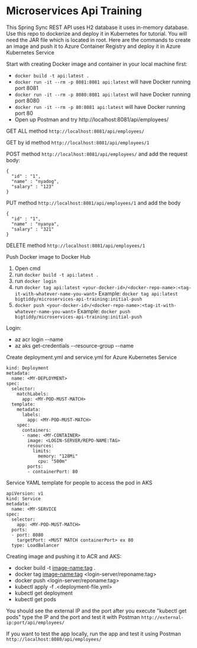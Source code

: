 # Microservices Api Training

This Spring Sync REST API uses H2 database it uses in-memory database. Use this repo to dockerize and deploy it in Kubernetes for tutorial. You will need the JAR file which is located in root. Here are the commands to create an image and push it to Azure Container Registry and deploy it in Azure Kubernetes Service

Start with creating Docker image and container in your local machine first:

- ```docker build -t api:latest .```
- ```docker run -it --rm -p 8081:8081 api:latest``` will have Docker running port 8081 
- ```docker run -it --rm -p 8080:8081 api:latest``` will have Docker running port 8080
- ```docker run -it --rm -p 80:8081 api:latest``` will have Docker running port 80
- Open up Postman and try http://localhost:8081/api/employees/

GET ALL method ```http://localhost:8081/api/employees/```

GET by id method ```http://localhost:8081/api/employees/1```

POST method ```http://localhost:8081/api/employees/``` and add the request body:
```
{
  "id" : "1",
  "name" : "nyadog",
  "salary" : "123"
}
```	
PUT method ```http://localhost:8081/api/employees/1``` and add the body
```
{
  "id" : "1",
  "name" : "nyanya",
  "salary" : "321"
}
```
DELETE method ```http://localhost:8081/api/employees/1```

Push Docker image to Docker Hub

1. Open cmd
2. run ```docker build -t api:latest .```
3. run ```docker login```
4. run ```docker tag api:latest <your-docker-id>/<docker-repo-name>:<tag-it-with-whatever-name-you-want>``` 
Example: ```docker tag api:latest bigtiddy/microservices-api-training:initial-push```
5. ```docker push <your-docker-id>/<docker-repo-name>:<tag-it-with-whatever-name-you-want>``` 
Example: ```docker push bigtiddy/microservices-api-training:initial-push```

Login:

- az acr login --name <registry-name>
- az aks get-credentials --resource-group <resource-group-name> --name <kubernetes-name>



Create deployment.yml and service.yml for Azure Kubernetes Service

```apiVersion: apps/v1
kind: Deployment
metadata:
  name: <MY-DEPLOYMENT>
spec:
  selector:
    matchLabels:
      app: <MY-POD-MUST-MATCH>
  template:
    metadata:
      labels:
        app: <MY-POD-MUST-MATCH>
    spec:
      containers:
      - name: <MY-CONTAINER>
        image: <LOGIN-SERVER/REPO-NAME:TAG>
        resources:
          limits:
            memory: "128Mi"
            cpu: "500m"
        ports:
        - containerPort: 80
```
Service YAML template for people to access the pod in AKS
```
apiVersion: v1
kind: Service
metadata:
  name: <MY-SERVICE
spec:
  selector:
    app: <MY-POD-MUST-MATCH>
  ports:
  - port: 8080
    targetPort: <MUST MATCH containerPort> ex 80
  type: LoadBalancer
```


Creating image and pushing it to ACR and AKS: 

- docker build -t <image-name:tag> .
- docker tag <image-name:tag> <login-server/reponame:tag> 
- docker push <login-server/reponame:tag>
- kubectl apply -f .\<deployment-file.yml>
- kubectl get deployment
- kubectl get pods

You should see the external IP and the port after you execute "kubectl get pods" type the IP and the port and test it with Postman ```http://external-ip:port/api/employees/```

If you want to test the app locally, run the app and test it using Postman ```http://localhost:8080/api/employees/```




